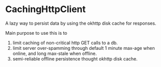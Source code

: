 # CachingHttpClient
A lazy way to persist data by using the okhttp disk cache for responses.

Main purpose to use this is to 
1) limit caching of non-critical http GET calls to a db.
2) limit server over-spamming through default 1 minute max-age when online, and long max-stale when offline.
3) semi-reliable offline persistence thought okhttp disk cache.
